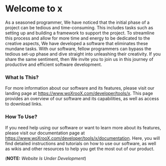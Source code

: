 # Welcome to x
As a seasoned programmer, We have noticed that the initial phase of a project can be tedious and time-consuming. This includes tasks such as setting up and building a framework to support the project. To streamline this process and allow for more time and energy to be dedicated to the creative aspects, We have developed a software that eliminates these mundane tasks. With our software, fellow programmers can bypass the tedious set-up phase and dive straight into unleashing their creativity. If you share the same sentiment, then We invite you to join us in this journey of productive and efficient software development.

### What Is This?
For more information about our software and its features, please visit our landing page at https://www.woXrooX.com/developer/tools/x. This page provides an overview of our software and its capabilities, as well as access to download links.

### How To Use?
If you need help using our software or want to learn more about its features, please visit our documentation page at https://www.woXrooX.com/developer/tools/x/documentation. Here, you will find detailed instructions and tutorials on how to use our software, as well as wikis and other resources to help you get the most out of our product.

(**NOTE:** *Website Is Under Development*)
